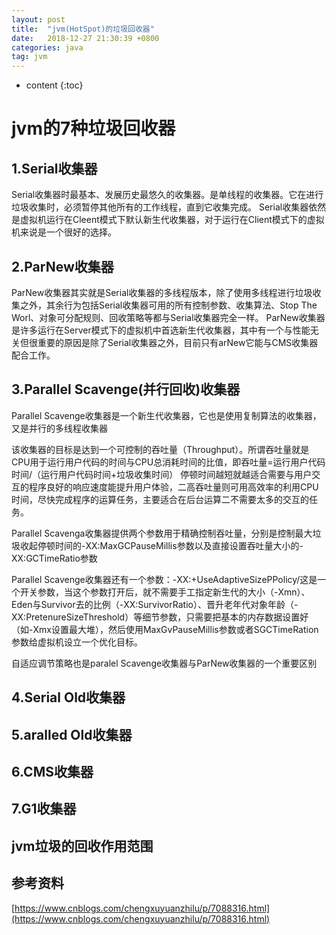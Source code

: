```yaml
---
layout: post
title:  "jvm(HotSpot)的垃圾回收器"
date:   2018-12-27 21:30:39 +0800
categories: java
tag: jvm
---
```


* content
{:toc}

# jvm的7种垃圾回收器 #

## 1.Serial收集器 ##

Serial收集器时最基本、发展历史最悠久的收集器。是单线程的收集器。它在进行垃圾收集时，必须暂停其他所有的工作线程，直到它收集完成。
Serial收集器依然是虚拟机运行在Cleent模式下默认新生代收集器，对于运行在Client模式下的虚拟机来说是一个很好的选择。
## 2.ParNew收集器 ##

ParNew收集器其实就是Serial收集器的多线程版本，除了使用多线程进行垃圾收集之外，其余行为包括Serial收集器可用的所有控制参数、收集算法、Stop The Worl、对象可分配规则、回收策略等都与Serial收集器完全一样。
ParNew收集器是许多运行在Server模式下的虚拟机中首选新生代收集器，其中有一个与性能无关但很重要的原因是除了Serial收集器之外，目前只有arNew它能与CMS收集器配合工作。
## 3.Parallel Scavenge(并行回收)收集器 ##

Parallel Scavenge收集器是一个新生代收集器，它也是使用复制算法的收集器，又是并行的多线程收集器

该收集器的目标是达到一个可控制的吞吐量（Throughput）。所谓吞吐量就是CPU用于运行用户代码的时间与CPU总消耗时间的比值，即吞吐量=运行用户代码时间/（运行用户代码时间+垃圾收集时间）
停顿时间越短就越适合需要与用户交互的程序良好的响应速度能提升用户体验，二高吞吐量则可用高效率的利用CPU时间，尽快完成程序的运算任务，主要适合在后台运算二不需要太多的交互的任务。

Parallel Scavenga收集器提供两个参数用于精确控制吞吐量，分别是控制最大垃圾收起停顿时间的-XX:MaxGCPauseMillis参数以及直接设置吞吐量大小的-XX:GCTimeRatio参数

Parallel Scavenge收集器还有一个参数：-XX:+UseAdaptiveSizePPolicy/这是一个开关参数，当这个参数打开后，就不需要手工指定新生代的大小（-Xmn）、Eden与Survivor去的比例（-XX:SurvivorRatio）、晋升老年代对象年龄（-XX:PretenureSizeThreshold）等细节参数，只需要把基本的内存数据设置好（如-Xmx设置最大堆），然后使用MaxGvPauseMillis参数或者SGCTimeRation参数给虚拟机设立一个优化目标。

自适应调节策略也是paralel Scavenge收集器与ParNew收集器的一个重要区别

## 4.Serial Old收集器 ##
## 5.aralled Old收集器 ##
## 6.CMS收集器 ##
## 7.G1收集器 ##

## jvm垃圾的回收作用范围 ##
    

## 参考资料 ##

[https://www.cnblogs.com/chengxuyuanzhilu/p/7088316.html](https://www.cnblogs.com/chengxuyuanzhilu/p/7088316.html)



